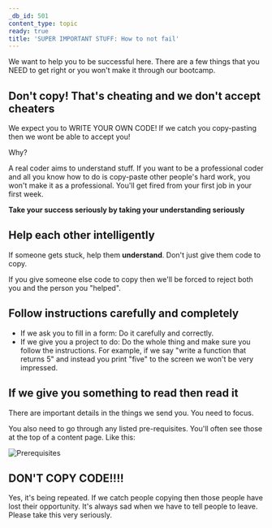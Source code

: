 ```yaml
---
_db_id: 501
content_type: topic
ready: true
title: 'SUPER IMPORTANT STUFF: How to not fail'
---
```


We want to help you to be successful here. There are a few things that you NEED to get right or you won't make it through our bootcamp.

## Don't copy! That's cheating and we don't accept cheaters

We expect you to WRITE YOUR OWN CODE! If we catch you copy-pasting then we wont be able to accept you!

Why?

A real coder aims to understand stuff. If you want to be a professional coder and all you know how to do is copy-paste other people's hard work, you won't make it as a professional. You'll get fired from your first job in your first week.

**Take your success seriously by taking your understanding seriously**

## Help each other intelligently

If someone gets stuck, help them **understand**. Don't just give them code to copy.

If you give someone else code to copy then we'll be forced to reject both you and the person you "helped".

## Follow instructions carefully and completely

- If we ask you to fill in a form: Do it carefully and correctly.
- If we give you a project to do: Do the whole thing and make sure you follow the instructions. For example, if we say "write a function that returns 5" and instead you print "five" to the screen we won't be very impressed.

## If we give you something to read then read it

There are important details in the things we send you. You need to focus.

You also need to go through any listed pre-requisites. You'll often see those at the top of a content page. Like this:

![Prerequisites](prereq.png)

## DON'T COPY CODE!!!!

Yes, it's being repeated. If we catch people copying then those people have lost their opportunity. It's always sad when we have to tell people to leave. Please take this very seriously.